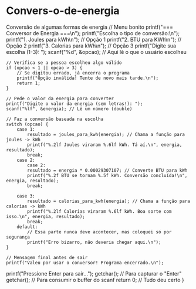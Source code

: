 # Convers-o-de-energia
Conversão de algumas formas de energia
// Menu bonito
    printf("=== Conversor de Energia ===\n");
    printf("Escolha o tipo de conversão:\n");
    printf("1. Joules para kWh\n"); // Opção 1
    printf("2. BTU para KWh\n"); // Opção 2
    printf("3. Calorias para kWh\n"); // Opção 3
    printf("Digite sua escolha (1-3): ");
    scanf("%d", &opcao); // Aqui lê o que o usuário escolheu

    // Verifica se a pessoa escolheu algo válido
    if (opcao < 1 || opcao > 3) {
        // Se digitou errado, já encerra o programa
        printf("Opção inválida! Tente de novo mais tarde.\n");
        return 1;
    }

    // Pede o valor da energia para converter
    printf("Digite o valor da energia (sem letras!): ");
    scanf("%lf", &energia); // Lê um número (double)

    // Faz a conversão baseada na escolha
    switch (opcao) {
        case 1:
            resultado = joules_para_kwh(energia); // Chama a função para joules -> kWh
            printf("%.2lf Joules viraram %.6lf kWh. Tá aí.\n", energia, resultado);
            break;
        case 2:
            case 2:
            resultado = energia * 0.00029307107; // Converte BTU para kWh
            printf("%.2f BTU se tornam %.5f kWh. Conversão concluída!\n", energia, resultado);
            break;

        case 3:
            resultado = calorias_para_kwh(energia); // Chama a função para calorias -> kWh
            printf("%.2lf Calorias viraram %.6lf kWh. Boa sorte com isso.\n", energia, resultado);
            break;
        default:
            // Essa parte nunca deve acontecer, mas coloquei só por segurança
            printf("Erro bizarro, não deveria chegar aqui.\n");
    }

    // Mensagem final antes de sair
    printf("Valeu por usar o conversor! Programa encerrado.\n");
   
printf("Pressione Enter para sair...");
getchar(); // Para capturar o "Enter"
getchar(); // Para consumir o buffer do scanf
    return 0; // Tudo deu certo
}
